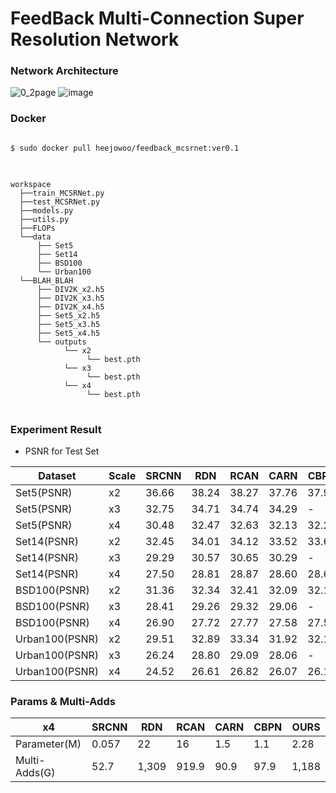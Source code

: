 # FeedBack Multi-Connection  Super Resolution Network



### Network Architecture

![0_2page](https://user-images.githubusercontent.com/61686244/129152667-385afc5f-17dd-439b-a972-95af90b3ce85.png)
![image](https://user-images.githubusercontent.com/61686244/140008138-02bbb0ab-a739-45a7-b2aa-f55b7421cd5e.png)

### Docker
<pre>
<code>
$ sudo docker pull heejowoo/feedback_mcsrnet:ver0.1
</code>
</pre>

<pre>
<code>
workspace
  ├──train_MCSRNet.py
  ├──test_MCSRNet.py
  ├──models.py
  ├──utils.py
  ├──FLOPs
  └──data
      ├── Set5
      ├── Set14
      ├── BSD100
      └── Urban100               
  └──BLAH_BLAH
      ├── DIV2K_x2.h5
      ├── DIV2K_x3.h5
      ├── DIV2K_x4.h5
      ├── Set5_x2.h5
      ├── Set5_x3.h5
      ├── Set5_x4.h5
      └── outputs
            └── x2
                 └── best.pth
            └── x3
                 └── best.pth  
            └── x4
                 └── best.pth            
</code>
</pre>


### Experiment Result
* PSNR for Test Set


|Dataset|Scale|SRCNN|RDN|RCAN|CARN|CBPN|OURS|
|-------|-----|-----|---|----|----|----|----|
|Set5(PSNR)|x2|36.66|38.24|38.27|37.76|37.90|38.22|
|Set5(PSNR)|x3|32.75|34.71|34.74|34.29|-|34.77|
|Set5(PSNR)|x4|30.48|32.47|32.63|32.13|32.21|32.6|
|Set14(PSNR)|x2|32.45|34.01|34.12|33.52|33.60|34.03|
|Set14(PSNR)|x3|29.29|30.57|30.65|30.29|-|30.65|
|Set14(PSNR)|x4|27.50|28.81|28.87|28.60|28.63|28.93|
|BSD100(PSNR)|x2|31.36|32.34|32.41|32.09|32.17|32.37|
|BSD100(PSNR)|x3|28.41|29.26|29.32|29.06|-|29.30|
|BSD100(PSNR)|x4|26.90|27.72|27.77|27.58|27.58|27.8|
|Urban100(PSNR)|x2|29.51|32.89|33.34|31.92|32.14|32.86|
|Urban100(PSNR)|x3|26.24|28.80|29.09|28.06|-|28.98|
|Urban100(PSNR)|x4|24.52|26.61|26.82|26.07|26.14|26.82|



 ### Params & Multi-Adds

|x4|SRCNN|RDN|RCAN|CARN|CBPN|OURS|
|--|-----|---|----|----|----|----|
|Parameter(M)|0.057|22|16|1.5|1.1|2.28|
|Multi-Adds(G)|52.7|1,309|919.9|90.9|97.9|1,188|


